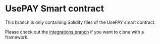 # UsePAY Smart contract 

This branch is only containing Solidity files of the UsePAY smart contract.

Please check out the [integrations branch](https://github.com/dfm-eco-inc/UsePAY-SmartContract/tree/integrations) if you want to clone with a framework.
